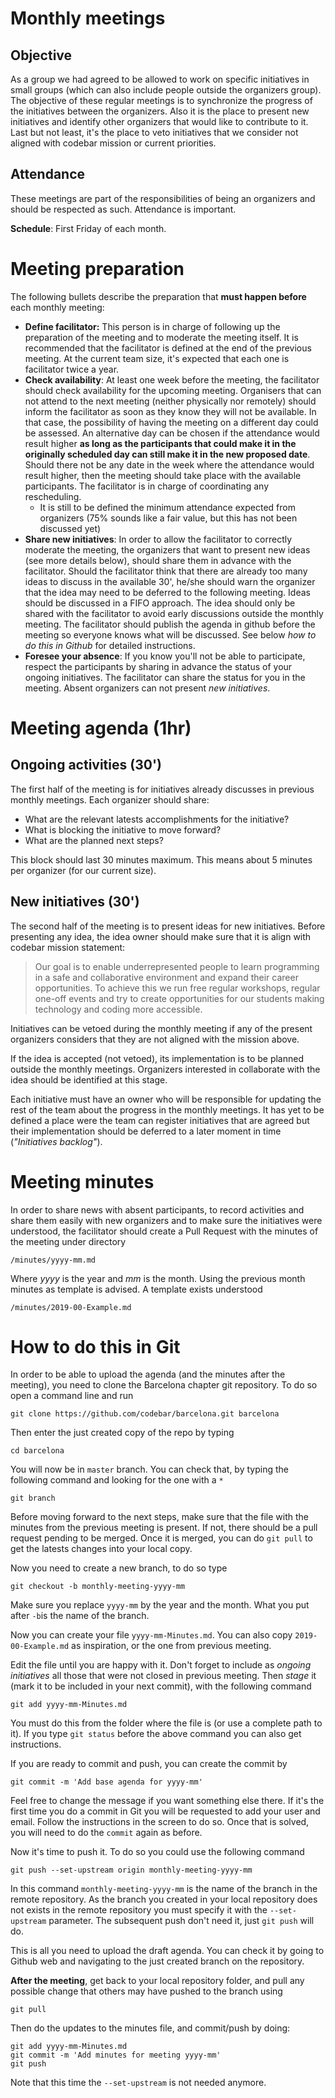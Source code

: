 # Monthly meetings

## Objective

As a group we had agreed to be allowed to work on specific initiatives in small groups (which can also include people outside the organizers group). The objective of these regular meetings is to synchronize the progress of the initiatives between the organizers. Also it is the place to present new initiatives and identify other organizers that would like to contribute to it. Last but not least, it's the place to veto initiatives that we consider not aligned with codebar mission or current priorities.

## Attendance
These meetings are part of the responsibilities of being an organizers and should be respected as such. Attendance is important.

**Schedule**: First Friday of each month.

# Meeting preparation
The following bullets describe the preparation that **must happen before** each monthly meeting:
* **Define facilitator:** This person is in charge of following up the preparation of the meeting and to moderate the meeting itself. It is recommended that the facilitator is defined at the end of the previous meeting. At the current team size, it's expected that each one is facilitator twice a year.
* **Check availability**: At least one week before the meeting, the facilitator should check availability for the upcoming meeting. Organisers that can not attend to the next meeting (neither physically nor remotely) should inform the facilitator as soon as they know they will not be available. In that case, the possibility of having the meeting on a different day could be assessed. An alternative day can be chosen if the attendance would result higher **as long as the participants that could make it in the originally scheduled day can still make it in the new proposed date**. Should there not be any date in the week where the attendance would result higher, then the meeting should take place with the available participants. The facilitator is in charge of coordinating any rescheduling.
    * It is still to be defined the minimum attendance expected from organizers (75% sounds like a fair value, but this has not been discussed yet)
* **Share new initiatives**: In order to allow the facilitator to correctly moderate the meeting, the organizers that want to present new ideas (see more details below), should share them in advance with the facilitator. Should the facilitator think that there are already too many ideas to discuss in the available 30', he/she should warn the organizer that the idea may need to be deferred to the following meeting. Ideas should be discussed in a FIFO approach. The idea should only be shared with the facilitator to avoid early discussions outside the monthly meeting. The facilitator should publish the agenda in github before the meeting so everyone knows what will be discussed. See below _how to do this in Github_ for detailed instructions.
* **Foresee your absence**: If you know you'll not be able to participate, respect the participants by sharing in advance the status of your ongoing initiatives. The facilitator can share the status for you in the meeting. Absent organizers can not present _new initiatives_.

# Meeting agenda (1hr)

## Ongoing activities (30')
The first half of the meeting is for initiatives already discusses in previous monthly meetings. Each organizer should share:
  * What are the relevant latests accomplishments for the initiative?
  * What is blocking the initiative to move forward?
  * What are the planned next steps?

This block should last 30 minutes maximum. This means about 5 minutes per organizer (for our current size).

## New initiatives (30')
The second half of the meeting is to present ideas for new initiatives. Before presenting any idea, the idea owner should make sure that it is align with codebar mission statement:

> Our goal is to enable underrepresented people to learn programming in a safe and collaborative environment and expand their career opportunities. To achieve this we run free regular workshops, regular one-off events and try to create opportunities for our students making technology and coding more accessible.

Initiatives can be vetoed during the monthly meeting if any of the present organizers considers that they are not aligned with the mission above.

If the idea is accepted (not vetoed), its implementation is to be planned outside the monthly meetings. Organizers interested in collaborate with the idea should be identified at this stage.

Each initiative must have an owner who will be responsible for updating the rest of the team about the progress in the monthly meetings. It has yet to be defined a place were the team can register initiatives that are agreed but their implementation should be deferred to a later moment in time (_"Initiatives backlog"_).

# Meeting minutes
In order to share news with absent participants, to record activities and share them easily with new organizers and to make sure the initiatives were understood, the facilitator should create a Pull Request with the minutes of the meeting under directory
```
/minutes/yyyy-mm.md
```
Where _yyyy_ is the year and _mm_ is the month. Using the previous month minutes as template is advised. A template exists understood
```
/minutes/2019-00-Example.md
```

# How to do this in Git

In order to be able to upload the agenda (and the minutes after the meeting), you need to clone the Barcelona chapter git repository. To do so open a command line and run
```
git clone https://github.com/codebar/barcelona.git barcelona
```

Then enter the just created copy of the repo by typing
```
cd barcelona
```
You will now be in `master` branch. You can check that, by typing the following command and looking for the one with a `*`
```
git branch
```

Before moving forward to the next steps, make sure that the file with the minutes from the previous meeting is present. If not, there should be a pull request pending to be merged. Once it is merged, you can do `git pull` to get the latests changes into your local copy.

Now you need to create a new branch, to do so type
```
git checkout -b monthly-meeting-yyyy-mm
```
Make sure you replace `yyyy-mm` by the year and the month. What you put after `-b`is the name of the branch.

Now you can create your file `yyyy-mm-Minutes.md`. You can also copy `2019-00-Example.md` as inspiration, or the one from previous meeting.

Edit the file until you are happy with it. Don't forget to include as *ongoing initiatives* all those that were not closed in previous meeting. Then _stage_ it (mark it to be included in your next commit), with the following command
```
git add yyyy-mm-Minutes.md
```
You must do this from the folder where the file is (or use a complete path to it). If you type `git status` before the above command you can also get instructions.

If you are ready to commit and push, you can create the commit by
```
git commit -m 'Add base agenda for yyyy-mm'
```
Feel free to change the message if you want something else there. If it's the first time you do a commit in Git you will be requested to add your user and email. Follow the instructions in the screen to do so. Once that is solved, you will need to do the `commit` again as before.

Now it's time to push it. To do so you could use the following command
```
git push --set-upstream origin monthly-meeting-yyyy-mm
```
In this command `monthly-meeting-yyyy-mm` is the name of the branch in the remote repository. As the branch you created in your local repository does not exists in the remote repository you must specify it with the `--set-upstream` parameter. The subsequent push don't need it, just `git push` will do.

This is all you need to upload the draft agenda. You can check it by going to Github web and navigating to the just created branch on the repository.

**After the meeting**, get back to your local repository folder, and pull any possible change that others may have pushed to the branch using
```
git pull
```

Then do the updates to the minutes file, and commit/push by doing:
```
git add yyyy-mm-Minutes.md
git commit -m 'Add minutes for meeting yyyy-mm'
git push
```
Note that this time the `--set-upstream` is not needed anymore.
